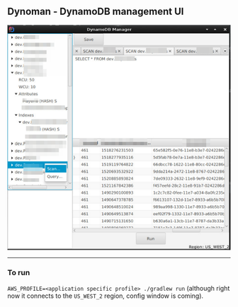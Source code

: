## Dynoman - DynamoDB management UI

![Public Preview](public-preview.png)

****

### To run

`AWS_PROFILE=<application specific profile> ./gradlew run` 
(although right now it connects to the `US_WEST_2` region, config window is coming).
 